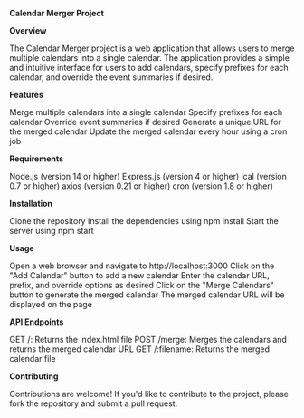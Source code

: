 **Calendar Merger Project**

**Overview**

The Calendar Merger project is a web application that allows users to merge multiple calendars into a single calendar. The application provides a simple and intuitive interface for users to add calendars, specify prefixes for each calendar, and override the event summaries if desired.

**Features**

Merge multiple calendars into a single calendar
Specify prefixes for each calendar
Override event summaries if desired
Generate a unique URL for the merged calendar
Update the merged calendar every hour using a cron job

**Requirements**

Node.js (version 14 or higher)
Express.js (version 4 or higher)
ical (version 0.7 or higher)
axios (version 0.21 or higher)
cron (version 1.8 or higher)

**Installation**

Clone the repository
Install the dependencies using npm install
Start the server using npm start

**Usage**

Open a web browser and navigate to http://localhost:3000
Click on the "Add Calendar" button to add a new calendar
Enter the calendar URL, prefix, and override options as desired
Click on the "Merge Calendars" button to generate the merged calendar
The merged calendar URL will be displayed on the page

**API Endpoints**

GET /: Returns the index.html file
POST /merge: Merges the calendars and returns the merged calendar URL
GET /:filename: Returns the merged calendar file

**Contributing**

Contributions are welcome! If you'd like to contribute to the project, please fork the repository and submit a pull request.
